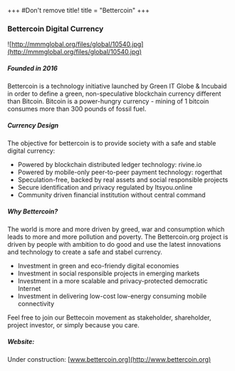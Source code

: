 +++
#Don't remove title!
title = "Bettercoin"
+++
### Bettercoin Digital Currency

![http://mmmglobal.org/files/global/10540.jpg](http://mmmglobal.org/files/global/10540.jpg)

##### Founded in 2016

Bettercoin is a technology initiative launched by Green IT Globe & Incubaid in order to define a green, non-speculative blockchain currency different than Bitcoin. Bitcoin is a power-hungry currency - mining of 1 bitcoin consumes more than 300 pounds of fossil fuel.

##### Currency Design

The objective for bettercoin is to provide society with a safe and stable digital currency:

-   Powered by blockchain distributed ledger technology: rivine.io
-   Powered by mobile-only peer-to-peer payment technology: rogerthat
-   Speculation-free, backed by real assets and social responsible projects
-   Secure identification and privacy regulated by Itsyou.online
-   Community driven financial institution without central command

##### Why Bettercoin?

The world is more and more driven by greed, war and consumption which leads to more and more pollution and poverty. The Bettercoin.org project is driven by people with ambition to do good and use the latest innovations and technology to create a safe and stabel currency.  

-   Investment in green and eco-friendy digital economies 
-   Investment in social responsible projects in emerging markets
-   Investment in a more scalable and privacy-protected democratic Internet
-   Investment in delivering low-cost low-energy consuming mobile connectivity

Feel free to join our Bettecoin movement as stakeholder, shareholder, project investor, or simply because you care.

##### Website:

Under construction: [www.bettercoin.org](http://www.bettercoin.org)
